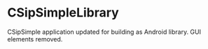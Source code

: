 # CSipSimpleLibrary
CSipSimple application updated for building as Android library. GUI elements removed.
